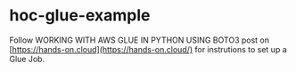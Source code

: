 # hoc-glue-example
Follow WORKING WITH AWS GLUE IN PYTHON USING BOTO3 post on [https://hands-on.cloud](https://hands-on.cloud/) for 
instrutions to set up a Glue Job.
